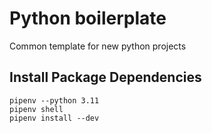 # Python boilerplate

Common template for new python projects

## Install Package Dependencies

```shell
pipenv --python 3.11
pipenv shell
pipenv install --dev
```
